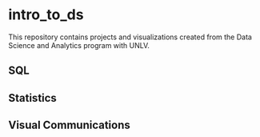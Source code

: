 # intro_to_ds
This repository contains projects and visualizations created from the Data Science and Analytics program with UNLV.

## SQL

## Statistics

## Visual Communications
